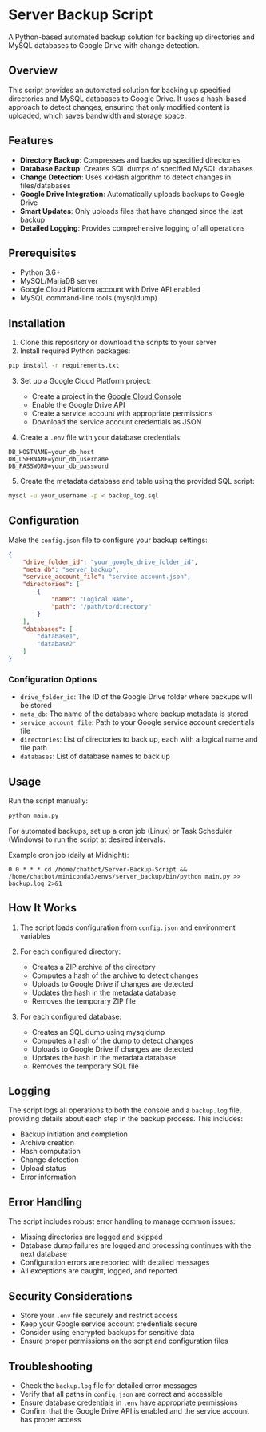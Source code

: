 # Server Backup Script

A Python-based automated backup solution for backing up directories and MySQL databases to Google Drive with change detection.

## Overview

This script provides an automated solution for backing up specified directories and MySQL databases to Google Drive. It uses a hash-based approach to detect changes, ensuring that only modified content is uploaded, which saves bandwidth and storage space.

## Features

- **Directory Backup**: Compresses and backs up specified directories
- **Database Backup**: Creates SQL dumps of specified MySQL databases
- **Change Detection**: Uses xxHash algorithm to detect changes in files/databases
- **Google Drive Integration**: Automatically uploads backups to Google Drive
- **Smart Updates**: Only uploads files that have changed since the last backup
- **Detailed Logging**: Provides comprehensive logging of all operations

## Prerequisites

- Python 3.6+
- MySQL/MariaDB server
- Google Cloud Platform account with Drive API enabled
- MySQL command-line tools (mysqldump)

## Installation

1. Clone this repository or download the scripts to your server
2. Install required Python packages:

```bash
pip install -r requirements.txt
```

3. Set up a Google Cloud Platform project:
   - Create a project in the [Google Cloud Console](https://console.cloud.google.com/)
   - Enable the Google Drive API
   - Create a service account with appropriate permissions
   - Download the service account credentials as JSON

4. Create a `.env` file with your database credentials:

```
DB_HOSTNAME=your_db_host
DB_USERNAME=your_db_username
DB_PASSWORD=your_db_password
```

5. Create the metadata database and table using the provided SQL script:

```bash
mysql -u your_username -p < backup_log.sql
```

## Configuration

Make the `config.json` file to configure your backup settings:

```json
{
    "drive_folder_id": "your_google_drive_folder_id",
    "meta_db": "server_backup",
    "service_account_file": "service-account.json",
    "directories": [
        {
            "name": "Logical Name",
            "path": "/path/to/directory"
        }
    ],
    "databases": [
        "database1",
        "database2"
    ]
}
```

### Configuration Options

- `drive_folder_id`: The ID of the Google Drive folder where backups will be stored
- `meta_db`: The name of the database where backup metadata is stored
- `service_account_file`: Path to your Google service account credentials file
- `directories`: List of directories to back up, each with a logical name and file path
- `databases`: List of database names to back up

## Usage

Run the script manually:

```bash
python main.py
```

For automated backups, set up a cron job (Linux) or Task Scheduler (Windows) to run the script at desired intervals.

Example cron job (daily at Midnight):

```
0 0 * * * cd /home/chatbot/Server-Backup-Script && /home/chatbot/miniconda3/envs/server_backup/bin/python main.py >> backup.log 2>&1
```

## How It Works

1. The script loads configuration from `config.json` and environment variables
2. For each configured directory:
   - Creates a ZIP archive of the directory
   - Computes a hash of the archive to detect changes
   - Uploads to Google Drive if changes are detected
   - Updates the hash in the metadata database
   - Removes the temporary ZIP file

3. For each configured database:
   - Creates an SQL dump using mysqldump
   - Computes a hash of the dump to detect changes
   - Uploads to Google Drive if changes are detected
   - Updates the hash in the metadata database
   - Removes the temporary SQL file

## Logging

The script logs all operations to both the console and a `backup.log` file, providing details about each step in the backup process. This includes:

- Backup initiation and completion
- Archive creation
- Hash computation
- Change detection
- Upload status
- Error information

## Error Handling

The script includes robust error handling to manage common issues:

- Missing directories are logged and skipped
- Database dump failures are logged and processing continues with the next database
- Configuration errors are reported with detailed messages
- All exceptions are caught, logged, and reported

## Security Considerations

- Store your `.env` file securely and restrict access
- Keep your Google service account credentials secure
- Consider using encrypted backups for sensitive data
- Ensure proper permissions on the script and configuration files

## Troubleshooting

- Check the `backup.log` file for detailed error messages
- Verify that all paths in `config.json` are correct and accessible
- Ensure database credentials in `.env` have appropriate permissions
- Confirm that the Google Drive API is enabled and the service account has proper access